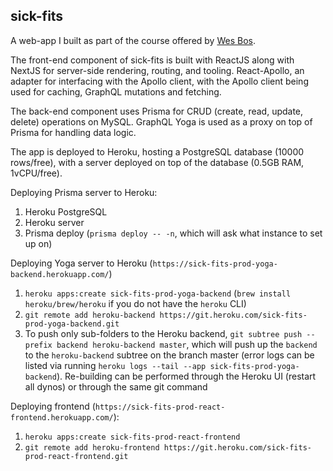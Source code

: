 ## sick-fits
A web-app I built as part of the course offered by [Wes Bos](https://wesbos.com/).

The front-end component of sick-fits is built with ReactJS along with NextJS
for server-side rendering, routing, and tooling. React-Apollo, an adapter for 
interfacing with the Apollo client, with the Apollo client being used for caching, 
GraphQL mutations and fetching.

The back-end component uses Prisma for CRUD (create, read, update, delete) 
operations on MySQL. GraphQL Yoga is used as a proxy on top of Prisma for 
handling data logic.  

The app is deployed to Heroku, hosting a PostgreSQL database (10000 rows/free), with a server
deployed on top of the database (0.5GB RAM, 1vCPU/free).

Deploying Prisma server to Heroku:
1. Heroku PostgreSQL 
1. Heroku server
1. Prisma deploy (`prisma deploy -- -n`, which will ask what instance to set up on)

Deploying Yoga server to Heroku (`https://sick-fits-prod-yoga-backend.herokuapp.com/`)
1. `heroku apps:create sick-fits-prod-yoga-backend` (`brew install heroku/brew/heroku` if you do not have the `heroku` 
CLI)
1. `git remote add heroku-backend https://git.heroku.com/sick-fits-prod-yoga-backend.git`
1. To push only sub-folders to the Heroku backend, `git subtree push --prefix backend heroku-backend master`, which will
push up the `backend` to the `heroku-backend` subtree on the branch master (error logs can be listed via running 
`heroku logs --tail --app sick-fits-prod-yoga-backend`). Re-building can be performed through the Heroku UI (restart all
dynos) or through the same git command


Deploying frontend (`https://sick-fits-prod-react-frontend.herokuapp.com/`):
1. `heroku apps:create sick-fits-prod-react-frontend`
1. `git remote add heroku-frontend https://git.heroku.com/sick-fits-prod-react-frontend.git`
